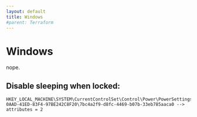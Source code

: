 ```yaml
---
layout: default
title: Windows
#parent: Terraform
---
```


# Windows

nope.


## Disable sleeping when locked:
```
HKEY_LOCAL_MACHINE\SYSTEM\CurrentControlSet\Control\Power\PowerSettings\238C9FA8-0AAD-41ED-83F4-97BE242C8F20\7bc4a2f9-d8fc-4469-b07b-33eb785aaca0 --> attributes = 2
```

